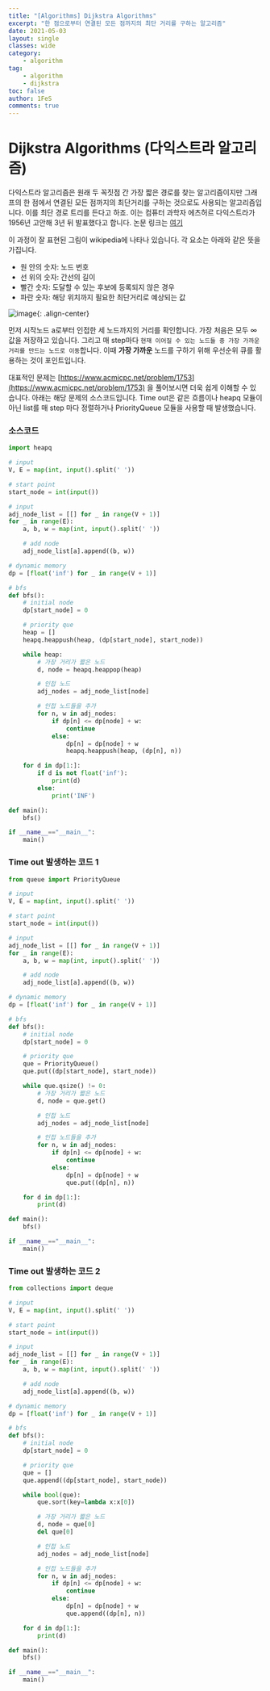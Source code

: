 ```yaml
---
title: "[Algorithms] Dijkstra Algorithms"
excerpt: "한 점으로부터 연결된 모든 점까지의 최단 거리를 구하는 알고리즘"
date: 2021-05-03
layout: single
classes: wide
category:
    - algorithm
tag:
    - algorithm
    - dijkstra
toc: false
author: 1FeS
comments: true
---
```


# Dijkstra Algorithms (다익스트라 알고리즘)

다익스트라 알고리즘은 원래 두 꼭짓점 간 가장 짧은 경로를 찾는 알고리즘이지만 그래프의 한 점에서 연결된 모든 점까지의 최단거리를 구하는 것으로도 사용되는 알고리즘입니다. 이를 최단 경로 트리를 든다고 하죠. 이는 컴퓨터 과학자 에츠허르 다익스트라가 1956년 고안해 3년 뒤 발표했다고 합니다. 논문 링크는 [여기](http://www-m3.ma.tum.de/foswiki/pub/MN0506/WebHome/dijkstra.pdf)  
  
이 과정이 잘 표현된 그림이 wikipedia에 나타나 있습니다. 각 요소는 아래와 같은 뜻을 가집니다.  
- 원 안의 숫자: 노드 번호 
- 선 위의 숫자: 간선의 길이 
- 빨간 숫자: 도달할 수 있는 후보에 등록되지 않은 경우 
- 파란 숫자: 해당 위치까지 필요한 최단거리로 예상되는 값
  
![image](/_img/2021-05-03/Dijkstra_Animation.gif){: .align-center}

먼저 시작노드 a로부터 인접한 세 노드까지의 거리를 확인합니다. 가장 처음은 모두 $\infty$ 값을 저장하고 있습니다. 그리고 매 step마다 `현재 이어질 수 있는 노드들 중 가장 가까운 거리를 만드는 노드로 이동`합니다. 이때 **가장 가까운** 노드를 구하기 위해 우선순위 큐를 활용하는 것이 포인트입니다.

대표적인 문제는 [https://www.acmicpc.net/problem/1753](https://www.acmicpc.net/problem/1753) 을 풀어보시면 더욱 쉽게 이해할 수 있습니다. 아래는 해당 문제의 소스코드입니다. Time out은 같은 흐름이나 heapq 모듈이 아닌 list를 매 step 마다 정렬하거나 PriorityQueue 모듈을 사용할 때 발생했습니다.  
  
### 소스코드

```python
import heapq

# input
V, E = map(int, input().split(' '))

# start point
start_node = int(input())

# input
adj_node_list = [[] for _ in range(V + 1)]
for _ in range(E):
    a, b, w = map(int, input().split(' '))

    # add node
    adj_node_list[a].append((b, w))

# dynamic memory
dp = [float('inf') for _ in range(V + 1)]

# bfs
def bfs():
    # initial node
    dp[start_node] = 0

    # priority que
    heap = []
    heapq.heappush(heap, (dp[start_node], start_node))

    while heap:
        # 가장 거리가 짧은 노드
        d, node = heapq.heappop(heap)

        # 인접 노드
        adj_nodes = adj_node_list[node]

        # 인접 노드들을 추가
        for n, w in adj_nodes:
            if dp[n] <= dp[node] + w:
                continue
            else:
                dp[n] = dp[node] + w
                heapq.heappush(heap, (dp[n], n))

    for d in dp[1:]:
        if d is not float('inf'):
            print(d)
        else:
            print('INF')

def main():
    bfs()

if __name__=="__main__":
    main()
```

### Time out 발생하는 코드 1

```python
from queue import PriorityQueue

# input
V, E = map(int, input().split(' '))

# start point
start_node = int(input())

# input
adj_node_list = [[] for _ in range(V + 1)]
for _ in range(E):
    a, b, w = map(int, input().split(' '))

    # add node
    adj_node_list[a].append((b, w))

# dynamic memory
dp = [float('inf') for _ in range(V + 1)]

# bfs
def bfs():
    # initial node
    dp[start_node] = 0

    # priority que
    que = PriorityQueue()
    que.put((dp[start_node], start_node))

    while que.qsize() != 0:
        # 가장 거리가 짧은 노드
        d, node = que.get()

        # 인접 노드
        adj_nodes = adj_node_list[node]

        # 인접 노드들을 추가
        for n, w in adj_nodes:
            if dp[n] <= dp[node] + w:
                continue
            else:
                dp[n] = dp[node] + w
                que.put((dp[n], n))

    for d in dp[1:]:
        print(d)

def main():
    bfs()

if __name__=="__main__":
    main()
```

### Time out 발생하는 코드 2

```python
from collections import deque

# input
V, E = map(int, input().split(' '))

# start point
start_node = int(input())

# input
adj_node_list = [[] for _ in range(V + 1)]
for _ in range(E):
    a, b, w = map(int, input().split(' '))

    # add node
    adj_node_list[a].append((b, w))

# dynamic memory
dp = [float('inf') for _ in range(V + 1)]

# bfs
def bfs():
    # initial node
    dp[start_node] = 0

    # priority que
    que = []
    que.append((dp[start_node], start_node))

    while bool(que):
        que.sort(key=lambda x:x[0])

        # 가장 거리가 짧은 노드
        d, node = que[0]
        del que[0]

        # 인접 노드
        adj_nodes = adj_node_list[node]

        # 인접 노드들을 추가
        for n, w in adj_nodes:
            if dp[n] <= dp[node] + w:
                continue
            else:
                dp[n] = dp[node] + w
                que.append((dp[n], n))

    for d in dp[1:]:
        print(d)

def main():
    bfs()

if __name__=="__main__":
    main()
```

